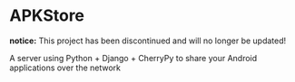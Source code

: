 APKStore
========
**notice:** This project has been discontinued and will no longer be updated!


A server using Python + Django + CherryPy to share your Android applications over the network
